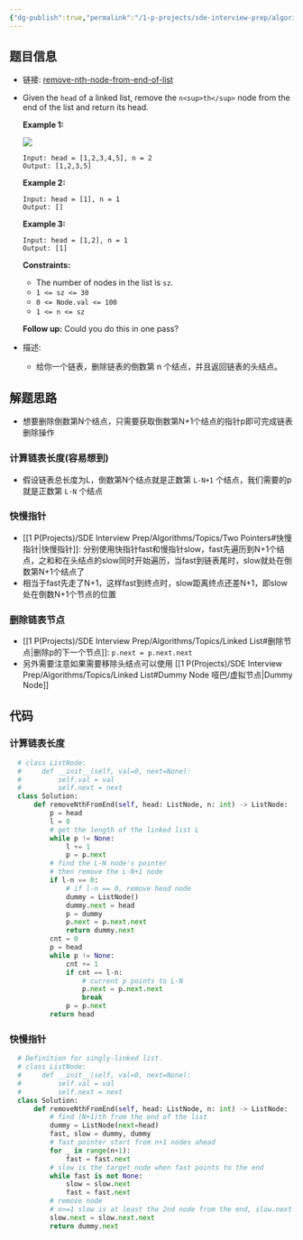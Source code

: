 ```yaml
---
{"dg-publish":true,"permalink":"/1-p-projects/sde-interview-prep/algorithms/leetcode/19-remove-nth-node-from-end-of-list/","tags":["Leetcode/Medium","Leetcode/Hot100","Leetcode/Blind75","Leetcode/代码随想录"],"noteIcon":"1"}
---
```


## 题目信息

- 链接: [remove-nth-node-from-end-of-list](https://leetcode-cn.com/problems/remove-nth-node-from-end-of-list/)
- Given the `head` of a linked list, remove the `n<sup>th</sup>` node from the end of the list and return its head.
  
  **Example 1:**
  
  ![](https://assets.leetcode.com/uploads/2020/10/03/remove_ex1.jpg)
  
  ```
  Input: head = [1,2,3,4,5], n = 2
  Output: [1,2,3,5]
  
  ```
  
  **Example 2:**
  
  ```
  Input: head = [1], n = 1
  Output: []
  
  ```
  
  **Example 3:**
  
  ```
  Input: head = [1,2], n = 1
  Output: [1]
  
  ```
  
  **Constraints:**
	- The number of nodes in the list is `sz`.
	- `1 <= sz <= 30`
	- `0 <= Node.val <= 100`
	- `1 <= n <= sz`
  
  **Follow up:** Could you do this in one pass?

- 描述:
	- 给你一个链表，删除链表的倒数第 n 个结点，并且返回链表的头结点。

## 解题思路

- 想要删除倒数第N个结点，只需要获取倒数第N+1个结点的指针p即可完成链表删除操作

### 计算链表长度(容易想到)

- 假设链表总长度为L，倒数第N个结点就是正数第 `L-N+1` 个结点，我们需要的p就是正数第 `L-N` 个结点

### 快慢指针

- [[1 P(Projects)/SDE Interview Prep/Algorithms/Topics/Two Pointers#快慢指针\|快慢指针]]: 分别使用快指针fast和慢指针slow，fast先遍历到N+1个结点，之和和在头结点的slow同时开始遍历，当fast到链表尾时，slow就处在倒数第N+1个结点了
- 相当于fast先走了N+1，这样fast到终点时，slow距离终点还差N+1，即slow处在倒数N+1个节点的位置

### 删除链表节点

- [[1 P(Projects)/SDE Interview Prep/Algorithms/Topics/Linked List#删除节点\|删除p的下一个节点]]: `p.next = p.next.next`
- 另外需要注意如果需要移除头结点可以使用 [[1 P(Projects)/SDE Interview Prep/Algorithms/Topics/Linked List#Dummy Node 哑巴/虚拟节点\|Dummy Node]] 

## 代码

### 计算链表长度

```python
  # class ListNode:
  #     def __init__(self, val=0, next=None):
  #         self.val = val
  #         self.next = next
  class Solution:
	  def removeNthFromEnd(self, head: ListNode, n: int) -> ListNode:
		  p = head
		  l = 0
		  # get the length of the linked list L
		  while p != None:
			  l += 1
			  p = p.next
		  # find the L-N node's pointer
		  # then remove the L-N+1 node
		  if l-n == 0:
			  # if l-n == 0, remove head node
			  dummy = ListNode()
			  dummy.next = head
			  p = dummy
			  p.next = p.next.next
			  return dummy.next
		  cnt = 0
		  p = head
		  while p != None:
			  cnt += 1
			  if cnt == l-n:
				  # current p points to L-N
				  p.next = p.next.next
				  break
			  p = p.next
		  return head
```

### 快慢指针

```python
  # Definition for singly-linked list.
  # class ListNode:
  #     def __init__(self, val=0, next=None):
  #         self.val = val
  #         self.next = next
  class Solution:
	  def removeNthFromEnd(self, head: ListNode, n: int) -> ListNode:
		  # find (N+1)th from the end of the list
		  dummy = ListNode(next=head)
		  fast, slow = dummy, dummy
		  # fast pointer start from n+1 nodes ahead
		  for _ in range(n+1):
			  fast = fast.next
		  # slow is the target node when fast points to the end
		  while fast is not None:
			  slow = slow.next
			  fast = fast.next
		  # remove node
		  # n>=1 slow is at least the 2nd node from the end, slow.next will not be None
		  slow.next = slow.next.next
		  return dummy.next 

```